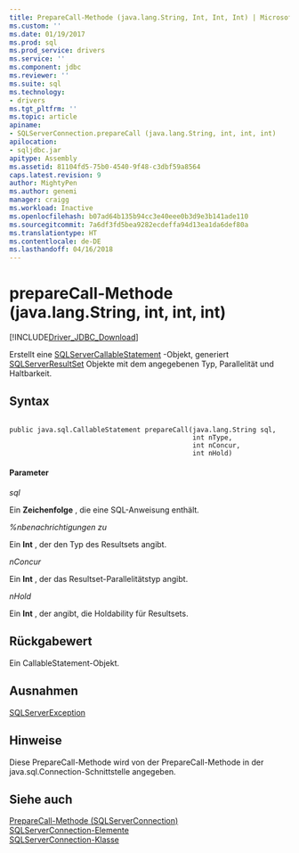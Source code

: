 ```yaml
---
title: PrepareCall-Methode (java.lang.String, Int, Int, Int) | Microsoft Docs
ms.custom: ''
ms.date: 01/19/2017
ms.prod: sql
ms.prod_service: drivers
ms.service: ''
ms.component: jdbc
ms.reviewer: ''
ms.suite: sql
ms.technology:
- drivers
ms.tgt_pltfrm: ''
ms.topic: article
apiname:
- SQLServerConnection.prepareCall (java.lang.String, int, int, int)
apilocation:
- sqljdbc.jar
apitype: Assembly
ms.assetid: 81104fd5-75b0-4540-9f48-c3dbf59a8564
caps.latest.revision: 9
author: MightyPen
ms.author: genemi
manager: craigg
ms.workload: Inactive
ms.openlocfilehash: b07ad64b135b94cc3e40eee0b3d9e3b141ade110
ms.sourcegitcommit: 7a6df3fd5bea9282ecdeffa94d13ea1da6def80a
ms.translationtype: HT
ms.contentlocale: de-DE
ms.lasthandoff: 04/16/2018
---
```

# <a name="preparecall-method-javalangstring-int-int-int"></a>prepareCall-Methode (java.lang.String, int, int, int)
[!INCLUDE[Driver_JDBC_Download](../../../includes/driver_jdbc_download.md)]

  Erstellt eine [SQLServerCallableStatement](../../../connect/jdbc/reference/sqlservercallablestatement-class.md) -Objekt, generiert [SQLServerResultSet](../../../connect/jdbc/reference/sqlserverresultset-class.md) Objekte mit dem angegebenen Typ, Parallelität und Haltbarkeit.  
  
## <a name="syntax"></a>Syntax  
  
```  
  
public java.sql.CallableStatement prepareCall(java.lang.String sql,  
                                              int nType,  
                                              int nConcur,  
                                              int nHold)  
```  
  
#### <a name="parameters"></a>Parameter  
 *sql*  
  
 Ein **Zeichenfolge** , die eine SQL-Anweisung enthält.  
  
 *%nbenachrichtigungen zu*  
  
 Ein **Int** , der den Typ des Resultsets angibt.  
  
 *nConcur*  
  
 Ein **Int** , der das Resultset-Parallelitätstyp angibt.  
  
 *nHold*  
  
 Ein **Int** , der angibt, die Holdability für Resultsets.  
  
## <a name="return-value"></a>Rückgabewert  
 Ein CallableStatement-Objekt.  
  
## <a name="exceptions"></a>Ausnahmen  
 [SQLServerException](../../../connect/jdbc/reference/sqlserverexception-class.md)  
  
## <a name="remarks"></a>Hinweise  
 Diese PrepareCall-Methode wird von der PrepareCall-Methode in der java.sql.Connection-Schnittstelle angegeben.  
  
## <a name="see-also"></a>Siehe auch  
 [PrepareCall-Methode &#40;SQLServerConnection&#41;](../../../connect/jdbc/reference/preparecall-method-sqlserverconnection.md)   
 [SQLServerConnection-Elemente](../../../connect/jdbc/reference/sqlserverconnection-members.md)   
 [SQLServerConnection-Klasse](../../../connect/jdbc/reference/sqlserverconnection-class.md)  
  
  
